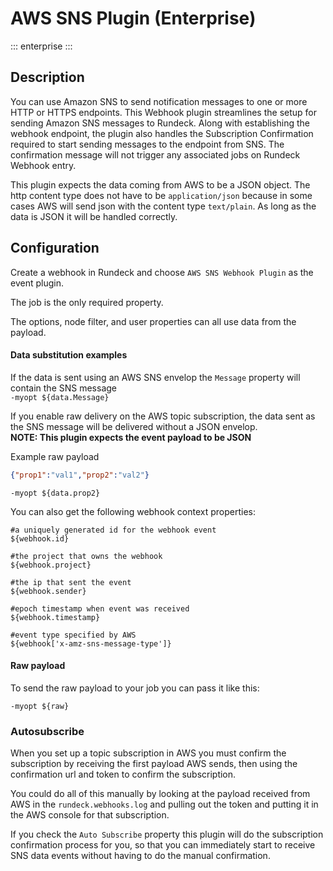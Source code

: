 # AWS SNS Plugin (Enterprise)
::: enterprise
:::


## Description

You can use Amazon SNS  to send notification messages to one or more HTTP or HTTPS endpoints.  This Webhook plugin streamlines the setup for sending Amazon SNS messages to Rundeck.  Along with establishing the webhook endpoint, the plugin also handles the Subscription Confirmation required to start sending messages to the endpoint from SNS.  The confirmation message will not trigger any associated jobs on Rundeck Webhook entry.

This plugin expects the data coming from AWS to be a JSON object. 
The http content type does not have to be `application/json` because
in some cases AWS will send json with the content type `text/plain`. As long
as the data is JSON it will be handled correctly.

## Configuration

Create a webhook in Rundeck and choose `AWS SNS Webhook Plugin` as the event plugin.

The job is the only required property.

The options, node filter, and user properties can all use data from the payload.

#### Data substitution examples

If the data is sent using an AWS SNS envelop the `Message` property will contain the SNS message  
`-myopt ${data.Message}`

If you enable raw delivery on the AWS topic subscription, the data sent
as the SNS message will be delivered without a JSON envelop.  
**NOTE: This plugin expects the event payload to be JSON**

Example raw payload
```json
{"prop1":"val1","prop2":"val2"}
```

`-myopt ${data.prop2}`

You can also get the following webhook context properties:
```code
#a uniquely generated id for the webhook event
${webhook.id}
  
#the project that owns the webhook
${webhook.project}
  
#the ip that sent the event
${webhook.sender}
  
#epoch timestamp when event was received
${webhook.timestamp}

#event type specified by AWS
${webhook['x-amz-sns-message-type']}
```

#### Raw payload

To send the raw payload to your job you can pass it like this:

```-myopt ${raw}```

### Autosubscribe

When you set up a topic subscription in AWS you must confirm the subscription
by receiving the first payload AWS sends, then using the confirmation url and token
to confirm the subscription.

You could do all of this manually by looking at the payload received from AWS
in the `rundeck.webhooks.log` and pulling out the token and putting it in the AWS console
for that subscription.

If you check the `Auto Subscribe` property this plugin will do the subscription confirmation
process for you, so that you can immediately start to receive SNS data events without having to
do the manual confirmation.